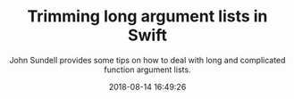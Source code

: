 ---
title: "Trimming long argument lists in Swift"
subtitle: "John Sundell provides some tips on how to deal with long and complicated function argument lists."
tags: ["arguments"]
link: "https://www.swiftbysundell.com/posts/trimming-long-argument-lists-in-swift"
date: "2018-08-14 16:49:26"
---